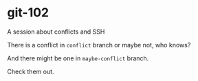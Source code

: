 # git-102

A session about conflicts and SSH

There is a conflict in `conflict` branch or maybe not, who knows?

And there might be one in `maybe-conflict` branch.

Check them out.
